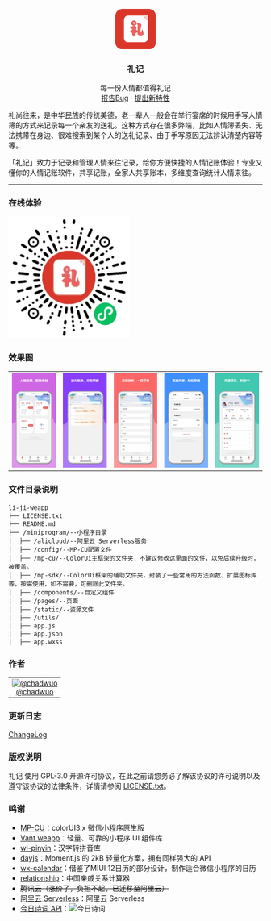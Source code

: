 <p align="center">
  <a href="https://github.com/chadwuo/li-ji-weapp">
    <img src="doc/logo.png" alt="Logo" width="80" height="80">
  </a>

  <h3 align="center">礼记</h3>
  <p align="center">
    每一份人情都值得礼记
    <br />
    <a href="https://github.com/Chadwuo/li-ji-weapp/issues/new?template=bug_report.md">报告Bug</a>
    ·
    <a href="https://github.com/Chadwuo/li-ji-weapp/issues/new?template=feature_request.md">提出新特性</a>
  </p>
</p>

  礼尚往来，是中华民族的传统美德，老一辈人一般会在举行宴席的时候用手写人情簿的方式来记录每一个亲友的送礼。这种方式存在很多弊端，比如人情簿丢失、无法携带在身边、很难搜索到某个人的送礼记录、由于手写原因无法辨认清楚内容等等。
  
  「礼记」致力于记录和管理人情来往记录，给你方便快捷的人情记账体验！专业又懂你的人情记账软件，共享记账，全家人共享账本，多维度查询统计人情来往。

---

### 在线体验
 <img src="doc/code.png" alt="Logo" width="240" height="240">

### 效果图

<table>
  <tr>
    <td><img src="doc/image1.jpeg"></td>
    <td><img src="doc/image2.jpeg"></td>
    <td><img src="doc/image3.jpeg"></td>
    <td><img src="doc/image4.jpeg"></td>
    <td><img src="doc/image5.jpeg"></td>
  </tr>
 </table>

### 文件目录说明

```
li-ji-weapp 
├── LICENSE.txt
├── README.md
├── /miniprogram/--小程序目录
│  ├── /alicloud/--阿里云 Serverless服务
│  ├── /config/--MP-CU配置文件
│  ├── /mp-cu/--ColorUi主框架的文件夹，不建议修改这里面的文件，以免后续升级时，被覆盖。
│  ├── /mp-sdk/--ColorUi框架的辅助文件夹，封装了一些常用的方法函数、扩展图标库等，按需使用，如不需要，可删除此文件夹。
│  ├── /components/--自定义组件
│  ├── /pages/--页面
│  ├── /static/--资源文件
│  ├── /utils/
│  ├── app.js
│  ├── app.json
│  ├── app.wxss

```

### 作者
<table>
    <tbody>
        <tr>
            <td align="center" valign="middle">
                <a href="https://github.com/chadwuo" target="_blank">
                    <img width="80px" src="https://avatars.githubusercontent.com/u/41413559?v=4" alt="@chadwuo">
                    <div>@chadwuo</div>
                </a>
            </td>
        </tr>
    </tbody>
</table>

### 更新日志

[ChangeLog](https://github.com/chadwuo/li-ji-weapp/releases)

### 版权说明

礼记 使用 GPL-3.0 开源许可协议，在此之前请您务必了解该协议的许可说明以及遵守该协议的法律条件，详情请参阅 [LICENSE.txt](https://github.com/chadwuo/li-ji-weapp/blob/master/LICENSE)。

### 鸣谢

- [MP-CU](https://github.com/Color-UI/MP-CU)：colorUI3.x 微信小程序原生版
- [Vant weapp](https://github.com/youzan/vant-weapp)：轻量、可靠的小程序 UI 组件库
- [wl-pinyin](https://www.npmjs.com/package/wl-pinyin)：汉字转拼音库
- [dayjs](https://github.com/iamkun/dayjs)：Moment.js 的 2kB 轻量化方案，拥有同样强大的 API
- [wx-calendar](https://github.com/lspriv/wx-calendar)：借鉴了MIUI 12日历的部分设计，制作适合微信小程序的日历
- [relationship](https://github.com/mumuy/relationship)：中国亲戚关系计算器
- <s>腾讯云（涨价了，负担不起，已迁移至阿里云）</s>
- [阿里云 Serverless](https://serverless.aliyun.com)：阿里云 Serverless
- [今日诗词 API](https://www.jinrishici.com)：![今日诗词](https://v2.jinrishici.com/one.svg)

<!-- links -->
[license-url]: https://github.com/chadwuo/li-ji-weapp/blob/master/LICENSE.txt

